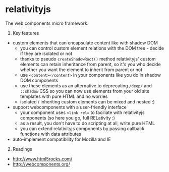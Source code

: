 # relativityjs
The web components micro framework.

1. Key features
- custom elements that can encapsulate content like with shadow DOM 
    - you can control custom element relations with the DOM tree - decide if they are isolated or not
    - thanks to pseudo `createShadowRoot()` method relativityjs' custom elements can retain inheritance from parent, so it's you who decide whether you want the element to inherit from parent or not
    - use `<content></content>` in your components like you do in shadow DOM components
    - use these elements as an alternative to deprecating `/deep/` and `::shadow` CSS so you can now use elements from your old site templates with pure HTML and no worries
    - isolated / inheriting custom elements can be mixed and nested :)
- support webcomponents with a user-friendly interface 
    - your component uses `<link rel=` to faciliate with relativityjs components (so here you go, full RELativity :)
    - as a result, you don't have to do scripting at all, write pure HTML
    - you can extend relativityjs components by passing callback functions with data attributes
- auto-implement compatibility for Mozilla and IE

2. Readings
- http://www.html5rocks.com/
- http://webcomponents.org/



  

